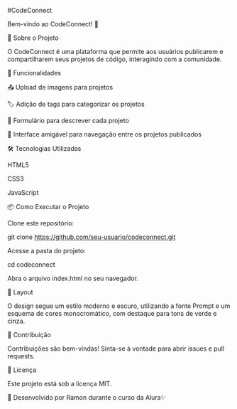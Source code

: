 #CodeConnect

Bem-vindo ao CodeConnect! 🚀

📌 Sobre o Projeto

O CodeConnect é uma plataforma que permite aos usuários publicarem e compartilharem seus projetos de código, interagindo com a comunidade.

🚀 Funcionalidades

📤 Upload de imagens para projetos

🏷️ Adição de tags para categorizar os projetos

📝 Formulário para descrever cada projeto

📂 Interface amigável para navegação entre os projetos publicados

🛠️ Tecnologias Utilizadas

HTML5

CSS3

JavaScript

📦 Como Executar o Projeto

Clone este repositório:

git clone https://github.com/seu-usuario/codeconnect.git

Acesse a pasta do projeto:

cd codeconnect

Abra o arquivo index.html no seu navegador.

🎨 Layout

O design segue um estilo moderno e escuro, utilizando a fonte Prompt e um esquema de cores monocromático, com destaque para tons de verde e cinza.

🤝 Contribuição

Contribuições são bem-vindas! Sinta-se à vontade para abrir issues e pull requests.

📄 Licença

Este projeto está sob a licença MIT.

📌 Desenvolvido por Ramon durante o curso da Alura✨
